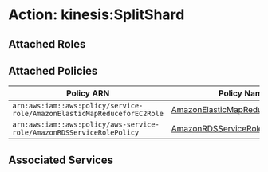 # Action: kinesis:SplitShard

## Attached Roles

## Attached Policies

| Policy ARN | Policy Name |
|------------|-------------|
| `arn:aws:iam::aws:policy/service-role/AmazonElasticMapReduceforEC2Role` | [AmazonElasticMapReduceforEC2Role](../policies.md#amazonelasticmapreduceforec2role) |
| `arn:aws:iam::aws:policy/aws-service-role/AmazonRDSServiceRolePolicy` | [AmazonRDSServiceRolePolicy](../policies.md#amazonrdsservicerolepolicy) |

## Associated Services

